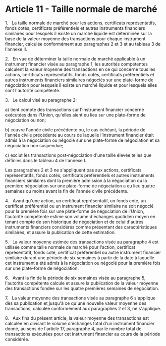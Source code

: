 # Article 11 - Taille normale de marché


1.   La taille normale de marché pour les actions, certificats représentatifs, fonds cotés, certificats préférentiels et autres instruments financiers similaires pour lesquels il existe un marché liquide est déterminée sur la base de la valeur moyenne des transactions pour chaque instrument financier, calculée conformément aux paragraphes 2 et 3 et au tableau 3 de l'annexe II.

2.   En vue de déterminer la taille normale de marché applicable à un instrument financier visée au paragraphe 1, les autorités compétentes calculent la valeur moyenne des transactions en ce qui concerne tous les actions, certificats représentatifs, fonds cotés, certificats préférentiels et autres instruments financiers similaires négociés sur une plate-forme de négociation pour lesquels il existe un marché liquide et pour lesquels elles sont l'autorité compétente.

3.   Le calcul visé au paragraphe 2:

a) tient compte des transactions sur l'instrument financier concerné exécutées dans l'Union, qu'elles aient eu lieu sur une plate-forme de négociation ou non;

b) couvre l'année civile précédente ou, le cas échéant, la période de l'année civile précédente au cours de laquelle l'instrument financier était admis à la négociation ou négocié sur une plate-forme de négociation et sa négociation non suspendue;

c) exclut les transactions post-négociation d'une taille élevée telles que définies dans le tableau 4 de l'annexe I.

Les paragraphes 2 et 3 ne s'appliquent pas aux actions, certificats représentatifs, fonds cotés, certificats préférentiels et autres instruments financiers similaires dont la première admission à la négociation ou la première négociation sur une plate-forme de négociation a eu lieu quatre semaines ou moins avant la fin de l'année civile précédente.

4.   Avant qu'une action, un certificat représentatif, un fonds coté, un certificat préférentiel ou un instrument financier similaire ne soit négocié pour la première fois sur une plate-forme de négociation de l'Union, l'autorité compétente estime son volume d'échanges quotidien moyen en tenant compte de son historique de négociation et de celui d'autres instruments financiers considérés comme présentant des caractéristiques similaires, et assure la publication de cette estimation.

5.   La valeur moyenne estimée des transactions visée au paragraphe 4 est utilisée comme taille normale de marché pour l'action, certificat représentatif, fonds coté, certificat préférentiel ou autre instrument financier similaire durant une période de six semaines à partir de la date à laquelle cet instrument a été admis à la négociation ou négocié pour la première fois sur une plate-forme de négociation.

6.   Avant la fin de la période de six semaines visée au paragraphe 5, l'autorité compétente calcule et assure la publication de la valeur moyenne des transactions fondée sur les quatre premières semaines de négociation.

7.   La valeur moyenne des transactions visée au paragraphe 6 s'applique dès sa publication et jusqu'à ce qu'une nouvelle valeur moyenne des transactions, calculée conformément aux paragraphes 2 et 3, ne s'applique.

8.   Aux fins du présent article, la valeur moyenne des transactions est calculée en divisant le volume d'échanges total d'un instrument financier donné, au sens de l'article 17, paragraphe 4, par le nombre total de transactions exécutées pour cet instrument financier au cours de la période considérée.
